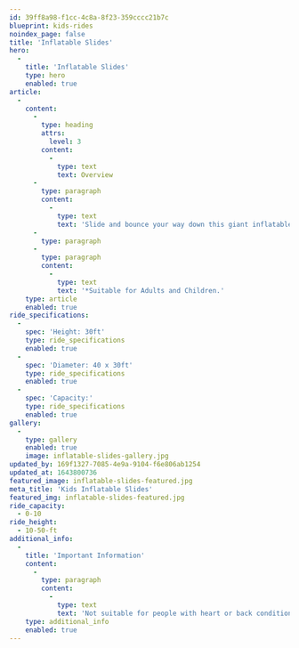 ```yaml
---
id: 39ff8a98-f1cc-4c8a-8f23-359cccc21b7c
blueprint: kids-rides
noindex_page: false
title: 'Inflatable Slides'
hero:
  -
    title: 'Inflatable Slides'
    type: hero
    enabled: true
article:
  -
    content:
      -
        type: heading
        attrs:
          level: 3
        content:
          -
            type: text
            text: Overview
      -
        type: paragraph
        content:
          -
            type: text
            text: 'Slide and bounce your way down this giant inflatable bouncy slide.'
      -
        type: paragraph
      -
        type: paragraph
        content:
          -
            type: text
            text: '*Suitable for Adults and Children.'
    type: article
    enabled: true
ride_specifications:
  -
    spec: 'Height: 30ft'
    type: ride_specifications
    enabled: true
  -
    spec: 'Diameter: 40 x 30ft'
    type: ride_specifications
    enabled: true
  -
    spec: 'Capacity:'
    type: ride_specifications
    enabled: true
gallery:
  -
    type: gallery
    enabled: true
    image: inflatable-slides-gallery.jpg
updated_by: 169f1327-7085-4e9a-9104-f6e806ab1254
updated_at: 1643800736
featured_image: inflatable-slides-featured.jpg
meta_title: 'Kids Inflatable Slides'
featured_img: inflatable-slides-featured.jpg
ride_capacity:
  - 0-10
ride_height:
  - 10-50-ft
additional_info:
  -
    title: 'Important Information'
    content:
      -
        type: paragraph
        content:
          -
            type: text
            text: 'Not suitable for people with heart or back conditions or of a nervous disposition should avoid riding. Other medical conditions that may preclude riding include pregnancy, recent surgery, broken bones, or neck problems.'
    type: additional_info
    enabled: true
---
```

